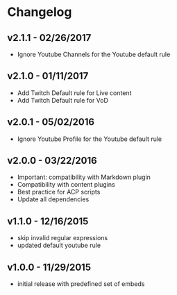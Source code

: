 # Changelog

## v2.1.1 - 02/26/2017

- Ignore Youtube Channels for the Youtube default rule

## v2.1.0 - 01/11/2017

- Add Twitch Default rule for Live content
- Add Twitch Default rule for VoD

## v2.0.1 - 05/02/2016

- Ignore Youtube Profile for the Youtube default rule

## v2.0.0 - 03/22/2016

- Important: compatibility with Markdown plugin
- Compatibility with content plugins
- Best practice for ACP scripts
- Update all dependencies

## v1.1.0 - 12/16/2015

- skip invalid regular expressions
- updated default youtube rule

## v1.0.0 - 11/29/2015

- initial release with predefined set of embeds